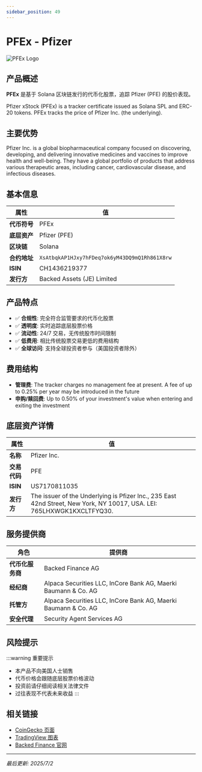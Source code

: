 ```yaml
---
sidebar_position: 49
---
```


# PFEx - Pfizer

![PFEx Logo](/img/tokens/pfex.svg)

## 产品概述

**PFEx** 是基于 Solana 区块链发行的代币化股票，追踪 Pfizer (PFE) 的股价表现。

Pfizer xStock (PFEx) is a tracker certificate issued as Solana SPL and ERC-20 tokens. PFEx tracks the price of Pfizer Inc. (the underlying).

## 主要优势

Pfizer Inc. is a global biopharmaceutical company focused on discovering, developing, and delivering innovative medicines and vaccines to improve health and well-being. They have a global portfolio of products that address various therapeutic areas, including cancer, cardiovascular disease, and infectious diseases.


## 基本信息

| 属性 | 值 |
|------|----|
| **代币符号** | PFEx |
| **底层资产** | Pfizer (PFE) |
| **区块链** | Solana |
| **合约地址** | `XsAtbqkAP1HJxy7hFDeq7ok6yM43DQ9mQ1Rh861X8rw` |
| **ISIN** | CH1436219377 |
| **发行方** | Backed Assets (JE) Limited |

## 产品特点

- ✅ **合规性**: 完全符合监管要求的代币化股票
- ✅ **透明度**: 实时追踪底层股票价格
- ✅ **流动性**: 24/7 交易，无传统股市时间限制
- ✅ **低费用**: 相比传统股票交易更低的费用结构
- ✅ **全球访问**: 支持全球投资者参与（美国投资者除外）

## 费用结构

- **管理费**: The tracker charges no management fee at present. A fee of up to 0.25% per year may be introduced in the future
- **申购/赎回费**: Up to 0.50% of your investment's value when entering and exiting the investment

## 底层资产详情

| 属性 | 值 |
|------|----|
| **名称** | Pfizer Inc. |
| **交易代码** | PFE |
| **ISIN** | US7170811035 |
| **发行方** | The issuer of the Underlying is Pfizer Inc., 235 East 42nd Street, New York, NY 10017, USA. LEI: 765LHXWGK1KXCLTFYQ30. |

## 服务提供商

| 角色 | 提供商 |
|------|----|
| **代币化服务商** | Backed Finance AG |
| **经纪商** | Alpaca Securities LLC, InCore Bank AG, Maerki Baumann & Co. AG |
| **托管方** | Alpaca Securities LLC, InCore Bank AG, Maerki Baumann & Co. AG |
| **安全代理** | Security Agent Services AG |

## 风险提示

:::warning 重要提示
- 本产品不向美国人士销售
- 代币价格会跟随底层股票价格波动
- 投资前请仔细阅读相关法律文件
- 过往表现不代表未来收益
:::

## 相关链接

- [CoinGecko 页面](https://www.coingecko.com/)
- [TradingView 图表](https://www.tradingview.com/)
- [Backed Finance 官网](https://backed.fi/)

---

*最后更新: 2025/7/2*
